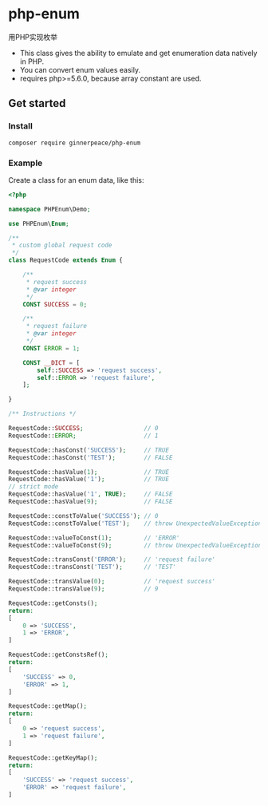 # php-enum
用PHP实现枚举

- This class gives the ability to emulate and get enumeration data natively in PHP.
- You can convert enum values easily.
- requires php>=5.6.0, because array constant are used.

## Get started

### Install
```shell
composer require ginnerpeace/php-enum
```

### Example
Create a class for an enum data, like this:
```php
<?php

namespace PHPEnum\Demo;

use PHPEnum\Enum;

/**
 * custom global request code
 */
class RequestCode extends Enum {

    /**
     * request success
     * @var integer
     */
    CONST SUCCESS = 0;

    /**
     * request failure
     * @var integer
     */
    CONST ERROR = 1;

    CONST __DICT = [
        self::SUCCESS => 'request success',
        self::ERROR => 'request failure',
    ];

}

/** Instructions */

RequestCode::SUCCESS;                 // 0
RequestCode::ERROR;                   // 1

RequestCode::hasConst('SUCCESS');     // TRUE
RequestCode::hasConst('TEST');        // FALSE

RequestCode::hasValue(1);             // TRUE
RequestCode::hasValue('1');           // TRUE
// strict mode
RequestCode::hasValue('1', TRUE);     // FALSE
RequestCode::hasValue(9);             // FALSE

RequestCode::constToValue('SUCCESS'); // 0
RequestCode::constToValue('TEST');    // throw UnexpectedValueException

RequestCode::valueToConst(1);         // 'ERROR'
RequestCode::valueToConst(9);         // throw UnexpectedValueException

RequestCode::transConst('ERROR');     // 'request failure'
RequestCode::transConst('TEST');      // 'TEST'

RequestCode::transValue(0);           // 'request success'
RequestCode::transValue(9);           // 9

RequestCode::getConsts();
return:
[
    0 => 'SUCCESS',
    1 => 'ERROR',
]

RequestCode::getConstsRef();
return:
[
    'SUCCESS' => 0,
    'ERROR' => 1,
]

RequestCode::getMap();
return:
[
    0 => 'request success',
    1 => 'request failure',
]

RequestCode::getKeyMap();
return:
[
    'SUCCESS' => 'request success',
    'ERROR' => 'request failure',
]

```
